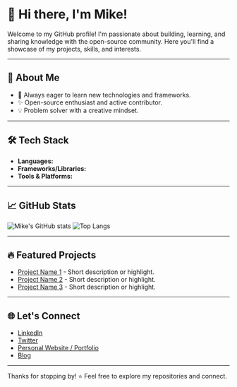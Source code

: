 # 👋 Hi there, I'm Mike!

Welcome to my GitHub profile! I'm passionate about building, learning, and sharing knowledge with the open-source community. Here you'll find a showcase of my projects, skills, and interests.

---

## 🚀 About Me

- 🌱 Always eager to learn new technologies and frameworks.
- ✨ Open-source enthusiast and active contributor.
- 💡 Problem solver with a creative mindset.

---

## 🛠️ Tech Stack

<!-- Replace these with your top skills -->
- **Languages:** 
- **Frameworks/Libraries:** 
- **Tools & Platforms:** 

---

## 📈 GitHub Stats

![Mike's GitHub stats](https://github-readme-stats.vercel.app/api?username=mikevhe18&show_icons=true&theme=radical)
![Top Langs](https://github-readme-stats.vercel.app/api/top-langs/?username=mikevhe18&layout=compact&theme=radical)

---

## 🔥 Featured Projects

<!-- Showcase a few favorite, impactful, or popular repositories -->
- [Project Name 1](#) - Short description or highlight.
- [Project Name 2](#) - Short description or highlight.
- [Project Name 3](#) - Short description or highlight.

---

## 🌐 Let's Connect

<!-- Add your social links here -->
- [LinkedIn](#)
- [Twitter](#)
- [Personal Website / Portfolio](#)
- [Blog](#)

---

Thanks for stopping by! ⭐️ Feel free to explore my repositories and connect.
